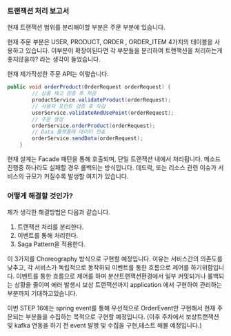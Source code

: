 ### 트랜잭션 처리 보고서

현재 트랜잭션 범위를 분리해야할 부분은 주문 부분에 있습니다.

현재 주문 부분은 USER, PRODUCT, ORDER , ORDER_ITEM 4가지의 테이블을
사용하고 있습니다. 이부분이 확장이된다면 
각 부분들을 분리하여 트랜잭션을 처리하는게 좋지않을까? 라는 생각이 들었습니다.

현재 제가작성한 주문 API는 이렇습니다.

```java
public void orderProduct(OrderRequest orderRequest) {
        // 상품 재고 검증 후 차감
        productService.validateProduct(orderRequest);
        // 사용자 포인트 검증 후 차감
        userService.validateAndUsePoint(orderRequest);
        // 주문 생성
        orderService.orderProduct(orderRequest);
        // Data 플랫폼에 데이터 전송
        orderService.sendData(orderRequest);
    }
```
현재 설계는 Facade 패턴을 통해 호출되며, 단일 트랜잭션 내에서 처리됩니다.
메소드 진행중 하나라도 실패할 경우 롤백되는 방식입니다.
데드락, 또는 리소스 관련 이슈가 서비스의 규모가 커질수록 발생할 여지가 있습니다.

### 어떻게 해결할 것인가?
제가 생각한 해결방법은 다음과 같습니다.
1. 트랜잭션 처리를 분리한다.
2. 이벤트를 통해 처리한다.
3. Saga Pattern을 적용한다.

이 3가지를 Choreography 방식으로 구현할 예정입니다.
이유는 서비스간의 의존도를 낮추고, 각 서비스가 독립적으로 동작하되 이벤트를 통한 흐름으로 제어를 하기위함입니다.
이벤트를 통한 흐름으로 제어를 하며 분산트랜잭션환경에서 일부 커밋되거나 롤백되는 상황을 줄이며 에러 발생시 보상 트랜잭션까지 application 에서 구현하여 관리하는 부분까지 기대하고있습니다.

이번 STEP 16에는 spring event를 통해 우선적으로 OrderEvent만 구현해서
현재 주문되는 부분들을 수집하는 목적으로 구현할 예정입니다. (이후 주차에서 보상트랜잭션 및 kafka 연동을 하기 전 event 발행 및 수집을 구현,테스트 해볼 예정입니다.)